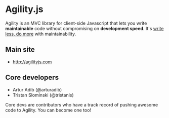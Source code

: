 # Agility.js
 
Agility is an MVC library for client-side Javascript that lets you write **maintainable** code without compromising on **development speed**. It's [write less, do more](http://www.jquery.com) with maintainability. 

## Main site

+ http://agilityjs.com

## Core developers

+ Artur Adib (@arturadib)
+ Tristan Slominski (@tristanls)

Core devs are contributors who have a track record of pushing awesome code to Agility. You can become one too!

